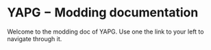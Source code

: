 # YAPG − Modding documentation

Welcome to the modding doc of YAPG. Use one the link to your left to navigate through
it.
